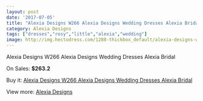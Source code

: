 ```yaml
---
layout: post
date: '2017-07-05'
title: "Alexia Designs W266 Alexia Designs Wedding Dresses Alexia Bridal"
category: Alexia Designs
tags: ["dresses","rosy","little","alexia","wedding"]
image: http://img.hectodress.com/1288-thickbox_default/alexia-designs-w266-alexia-designs-wedding-dresses-alexia-bridal.jpg
---
```

Alexia Designs W266 Alexia Designs Wedding Dresses Alexia Bridal

On Sales: **$263.2**
<a href="https://www.hectodress.com/alexia-designs/798-alexia-designs-w266-alexia-designs-wedding-dresses-alexia-bridal.html"><amp-img layout="responsive" width="600" height="600" src="//img.hectodress.com/1288-thickbox_default/alexia-designs-w266-alexia-designs-wedding-dresses-alexia-bridal.jpg" alt="Alexia Designs W266 Alexia Designs Wedding Dresses Alexia Bridal 0" /></a>
<a href="https://www.hectodress.com/alexia-designs/798-alexia-designs-w266-alexia-designs-wedding-dresses-alexia-bridal.html"><amp-img layout="responsive" width="600" height="600" src="//img.hectodress.com/1289-thickbox_default/alexia-designs-w266-alexia-designs-wedding-dresses-alexia-bridal.jpg" alt="Alexia Designs W266 Alexia Designs Wedding Dresses Alexia Bridal 1" /></a>

Buy it: [Alexia Designs W266 Alexia Designs Wedding Dresses Alexia Bridal](https://www.hectodress.com/alexia-designs/798-alexia-designs-w266-alexia-designs-wedding-dresses-alexia-bridal.html "Alexia Designs W266 Alexia Designs Wedding Dresses Alexia Bridal")

View more: [Alexia Designs](https://www.hectodress.com/11-alexia-designs "Alexia Designs")